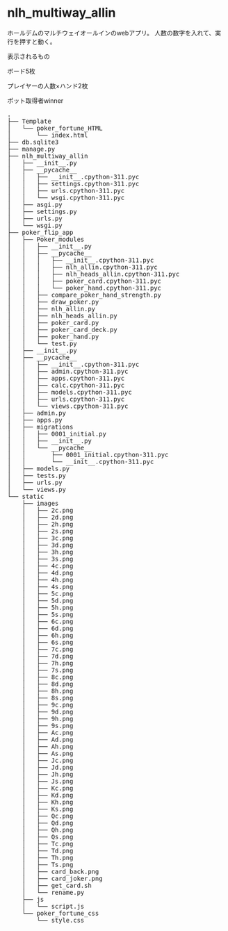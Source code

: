 # nlh_multiway_allin
ホールデムのマルチウェイオールインのwebアプリ。
人数の数字を入れて、実行を押すと動く。

表示されるもの

ボード5枚

プレイヤーの人数×ハンド2枚

ポット取得者winner

<pre>
.
├── Template
│   └── poker_fortune_HTML
│       └── index.html
├── db.sqlite3
├── manage.py
├── nlh_multiway_allin
│   ├── __init__.py
│   ├── __pycache__
│   │   ├── __init__.cpython-311.pyc
│   │   ├── settings.cpython-311.pyc
│   │   ├── urls.cpython-311.pyc
│   │   └── wsgi.cpython-311.pyc
│   ├── asgi.py
│   ├── settings.py
│   ├── urls.py
│   └── wsgi.py
├── poker_flip_app
│   ├── Poker_modules
│   │   ├── __init__.py
│   │   ├── __pycache__
│   │   │   ├── __init__.cpython-311.pyc
│   │   │   ├── nlh_allin.cpython-311.pyc
│   │   │   ├── nlh_heads_allin.cpython-311.pyc
│   │   │   ├── poker_card.cpython-311.pyc
│   │   │   └── poker_hand.cpython-311.pyc
│   │   ├── compare_poker_hand_strength.py
│   │   ├── draw_poker.py
│   │   ├── nlh_allin.py
│   │   ├── nlh_heads_allin.py
│   │   ├── poker_card.py
│   │   ├── poker_card_deck.py
│   │   ├── poker_hand.py
│   │   └── test.py
│   ├── __init__.py
│   ├── __pycache__
│   │   ├── __init__.cpython-311.pyc
│   │   ├── admin.cpython-311.pyc
│   │   ├── apps.cpython-311.pyc
│   │   ├── calc.cpython-311.pyc
│   │   ├── models.cpython-311.pyc
│   │   ├── urls.cpython-311.pyc
│   │   └── views.cpython-311.pyc
│   ├── admin.py
│   ├── apps.py
│   ├── migrations
│   │   ├── 0001_initial.py
│   │   ├── __init__.py
│   │   └── __pycache__
│   │       ├── 0001_initial.cpython-311.pyc
│   │       └── __init__.cpython-311.pyc
│   ├── models.py
│   ├── tests.py
│   ├── urls.py
│   └── views.py
└── static
    ├── images
    │   ├── 2c.png
    │   ├── 2d.png
    │   ├── 2h.png
    │   ├── 2s.png
    │   ├── 3c.png
    │   ├── 3d.png
    │   ├── 3h.png
    │   ├── 3s.png
    │   ├── 4c.png
    │   ├── 4d.png
    │   ├── 4h.png
    │   ├── 4s.png
    │   ├── 5c.png
    │   ├── 5d.png
    │   ├── 5h.png
    │   ├── 5s.png
    │   ├── 6c.png
    │   ├── 6d.png
    │   ├── 6h.png
    │   ├── 6s.png
    │   ├── 7c.png
    │   ├── 7d.png
    │   ├── 7h.png
    │   ├── 7s.png
    │   ├── 8c.png
    │   ├── 8d.png
    │   ├── 8h.png
    │   ├── 8s.png
    │   ├── 9c.png
    │   ├── 9d.png
    │   ├── 9h.png
    │   ├── 9s.png
    │   ├── Ac.png
    │   ├── Ad.png
    │   ├── Ah.png
    │   ├── As.png
    │   ├── Jc.png
    │   ├── Jd.png
    │   ├── Jh.png
    │   ├── Js.png
    │   ├── Kc.png
    │   ├── Kd.png
    │   ├── Kh.png
    │   ├── Ks.png
    │   ├── Qc.png
    │   ├── Qd.png
    │   ├── Qh.png
    │   ├── Qs.png
    │   ├── Tc.png
    │   ├── Td.png
    │   ├── Th.png
    │   ├── Ts.png
    │   ├── card_back.png
    │   ├── card_joker.png
    │   ├── get_card.sh
    │   └── rename.py
    ├── js
    │   └── script.js
    └── poker_fortune_css
        └── style.css
<pre>
